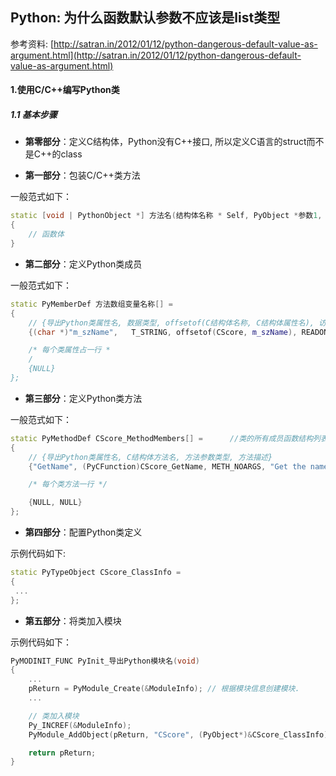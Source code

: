 ## Python: 为什么函数默认参数不应该是list类型

参考资料: [http://satran.in/2012/01/12/python-dangerous-default-value-as-argument.html](http://satran.in/2012/01/12/python-dangerous-default-value-as-argument.html)

#### 1.使用C/C++编写Python类

##### 1.1 基本步骤

* **第零部分**：定义C结构体，Python没有C++接口, 所以定义C语言的struct而不是C++的class

* **第一部分**：包装C/C++类方法

一般范式如下：

```cpp
static [void | PythonObject *] 方法名(结构体名称 * Self, PyObject *参数1, PyObject *参数2, ...)
{
    // 函数体
}
```

* **第二部分**：定义Python类成员

一般范式如下：

```cpp
static PyMemberDef 方法数组变量名称[] = 
{
    // {导出Python类属性名, 数据类型, offsetof(C结构体名称, C结构体属性名), 访问控制标识, 属性描述}
    {(char *)"m_szName",   T_STRING, offsetof(CScore, m_szName), READONLY, (char *)"The Name of instance"}, 

    /* 每个类属性占一行 *
    /
    {NULL}
};
```

* **第三部分**：定义Python类方法

一般范式如下：

```cpp
static PyMethodDef CScore_MethodMembers[] =      //类的所有成员函数结构列表.
{
    // {导出Python类属性名, C结构体方法名, 方法参数类型, 方法描述}
    {"GetName", (PyCFunction)CScore_GetName, METH_NOARGS, "Get the name of instance."},

    /* 每个类方法一行 */

    {NULL, NULL}
};
```

* **第四部分**：配置Python类定义

示例代码如下:

```cpp
static PyTypeObject CScore_ClassInfo =
{
 ...
};
```

* **第五部分**：将类加入模块

示例代码如下：

```cpp
PyMODINIT_FUNC PyInit_导出Python模块名(void)
{
    ...
    pReturn = PyModule_Create(&ModuleInfo); // 根据模块信息创建模块.
    ...

    // 类加入模块
    Py_INCREF(&ModuleInfo);
    PyModule_AddObject(pReturn, "CScore", (PyObject*)&CScore_ClassInfo); 

    return pReturn;
}
```